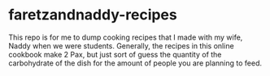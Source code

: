 # faretzandnaddy-recipes
This repo is for me to dump cooking recipes that I made with my wife, Naddy when we were students. 
Generally, the recipes in this online cookbook make 2 Pax, but just sort of guess the quantity of the carbohydrate of the dish for the amount of people you are planning to feed.
